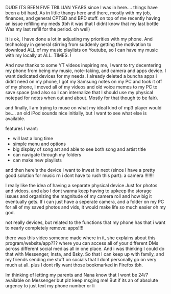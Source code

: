 DUDE ITS BEEN FIVE TRILLIAN YEARS since I was in here.... things have been a bit hard. As in little thangs here and there, mostly with my job, finances, and general CPTSD and BPD stuff. on top of me recently having an issue refilling my meds (tbh it was that I didnt know that my last bottle Was my last refill for the period. oh well)

It is ok, I have done  a lot in adjusting my priorities with my phone. And technology in general stirring from suddenly getting the motivation to download ALL of my music playlists on Youtube, so I can have my music with my locally at ALL. TIMES. !

And now thanks to some YT videos inspiring me, I want to try decentering my phone from being my music, note-taking, and camera and apps device. I want dedicated devices for my needs. I already deleted a buncha apps i didnt need on my phone, I got my Samsung notes on my PC and took it off of my phone, I moved all of my videos and old voice memos to my PC to save space (and also so I can internalize that I should use my physical notepad for notes when out and about. Mostly for that though to be fair).

and finally, I am trying to muse on what my ideal kind of mp3 player would be.... an old iPod sounds nice initially, but I want to see what else is available.

features I want:
- will last a long time
- simple menu and options
- big display of song art and able to see both song and artist title
- can navigate through my folders
- can make new playlists

and then here's the device i want to invest in next (since I have a pretty good solution for music rn i dont have to rush this part): a camera !!!!!!!

I really like the idea of having a separate physical device Just for photos and videos. and also I dont wanna keep having to upkeep the storage issues and organizing the magnitude of my camera roll and how big it eventually gets. If i can just have a seperate camera, and a folder on my PC for all of my saved photos and vids, it would make life so much easier oh my god.

not really devices, but related to the functions that my phone has that i want to nearly completely remove: apps!!!!

there was this video someone made where in it, she explains about this program/website/app??? where you can access all of your different DMs across different social medias all in one place. And i was thinking I could do that with Messenger, Insta, and Bsky. So that I can keep up with family, and my friends sending me stuff on socials that I dont personally go on very much at all. plus I dont rlly want those bookmarked in Firefox tbh.

Im thinking of letting my parents and Nana know that I wont be 24/7 available on Messenger but plz keep msging me! But if its an of absolute urgency to just text my phone number or li 